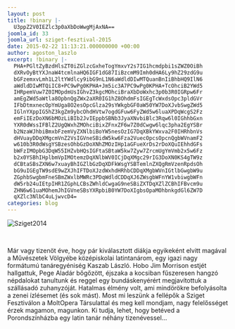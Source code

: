 ```yaml
---
layout: post
title: !binary |-
  U3ppZ2V0IEZlc3p0aXbDoWwgMjAxNA==
joomla_id: 33
joomla_url: sziget-fesztival-2015
date: 2015-02-22 11:13:21.000000000 +00:00
author: agoston_laszlo
excerpt: !binary |-
  PHA+PGltZyBzdHlsZT0iZGlzcGxheTogYmxvY2s7IG1hcmdpbi1sZWZ0OiBh
  dXRvOyBtYXJnaW4tcmlnaHQ6IGF1dG87IiBzcmM9Imh0dHA6Ly9hZ29zdG9u
  bGFzemxvLmh1L2ltYWdlcy9ibG9nL1N6aWdldDIwMTQuanBnIiBhbHQ9IlN6
  aWdldDIwMTQiIC8+PC9wPg0KPHA+Jm5ic3A7PC9wPg0KPHA+TcOhciB2YWd5
  IHRpemVuw7Z0IMOpdmUsIGhvZ3kgcMOhciBraXbDoWxhc3p0b3R0IGRpw6Fr
  amEgZWd5aWtla8OpbnQgZWx2aXR0IG1hZ8OhdmFsIGEgTcWxdsOpc3pldGVr
  IFbDtmxnecOpYmUga8O2esOpcGlza29sYWkgbGF0aW50YW7DoXJvbSwgZWd5
  IGlnYXppIG5hZ3kgZm9ybcOhdHVtw7ogdGFuw6FyZWd5w6luaXPDqWcgS2Fz
  emFiIEzDoXN6bMOzLiBIb2JvIEppbSBNb3JyaXNvbiBlc3Rqw6l0IGhhbGxn
  YXR0dWssIFBlZ2UgQWxhZMOhciBixZFnxZF6w7Z0dCwgw6lqc3pha2EgYSBr
  b2NzaWJhbiBmxbFzemVyZXNlbiBoYW5nesOzIG7DqXBkYWxva2F0IHRhbnVs
  dHVuayDDqXMgcmVnZ2VsIGVneSBidW5kw6Fza2VuecOpcsOpcnQgbWVnamF2
  w610b3R0dWsgYSBzesOhbGzDoXNhZMOzIHp1aGFueXrDs2rDoXQuIEhhdGFs
  bWFzIMOpbG3DqW55IHZvbHQsIGFtaSBtaW5kw7Zyw7ZrcmUgYmVmb2x5w6Fz
  b2x0YSBhIHplbmVpIMOtemzDqXNlbWV0ICjDqXMgc29rIG3DoXN0KS4gTW9z
  dCBtaSBsZXN6w7xuayBhIGZlbGzDqXDFkWsgYSBTemlnZXQgRmVzenRpdsOh
  bG9uIGEgTW9sdE9wZXJhIFTDoXJzdWxhdHRhbCDDqXMgbWVnIGtlbGwgbW9u
  ZGphbSwgbmFneSBmZWxlbMWRc3PDqWdldCDDqXJ6ZWsgbWFnYW1vbiwgbWFn
  dW5rb24uIEtpIHR1ZGphLCBsZWhldCwgaG9neSBiZXTDqXZlZCBhIFBvcm9u
  ZHN6w61uaMOhemJhIGVneSBsYXRpbiB0YW7DoXIgbsOpaMOhbnkgdGl6ZW7D
  qXZlc3NlbC4uLjwvcD4=
categories: blog
---
```

<p><img style="display: block; margin-left: auto; margin-right: auto;" src="http://agostonlaszlo.hu/images/blog/Sziget2014.jpg" alt="Sziget2014" /></p>
<p>&nbsp;</p>
<p>Már vagy tizenöt éve, hogy pár kiválasztott diákja egyikeként elvitt magával a Művészetek Völgyébe középiskolai latintanárom, egy igazi nagy formátumú tanáregyéniség Kaszab László. Hobo Jim Morrison estjét hallgattuk, Pege Aladár bőgőzött, éjszaka a kocsiban fűszeresen hangzó népdalokat tanultunk és reggel egy bundáskenyérért megjavítottuk a szállásadó zuhanyzóját. Hatalmas élmény volt, ami mindörökre befolyásolta a zenei ízlésemet (és sok mást). Most mi leszünk a fellépők a Sziget Fesztiválon a MoltOpera Társulattal és meg kell mondjam, nagy felelősséget érzek magamon, magunkon. Ki tudja, lehet, hogy betéved a Porondszínházba egy latin tanár néhány tizenévessel...</p>
